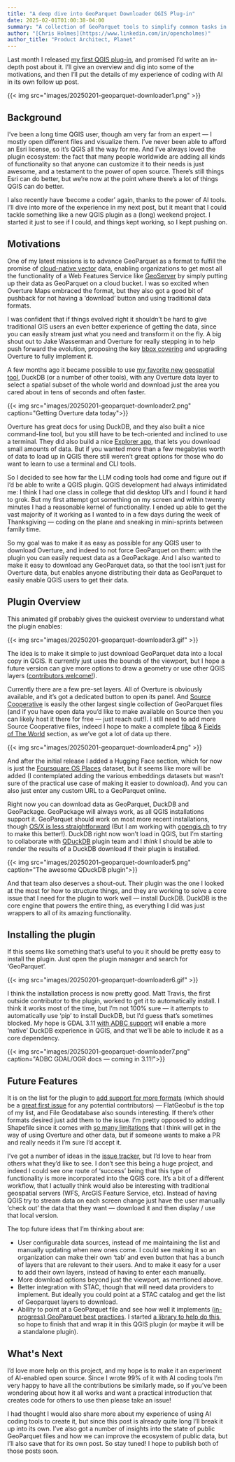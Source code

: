 ```yaml
---
title: "A deep dive into GeoParquet Downloader QGIS Plug-in"
date: 2025-02-01T01:00:38-04:00
summary: "A collection of GeoParquet tools to simplify common tasks in DuckDB."
author: "[Chris Holmes](https://www.linkedin.com/in/opencholmes)"
author_title: "Product Architect, Planet" 
---
```


Last month I released [my first QGIS plug-in](https://github.com/cholmes/qgis_plugin_gpq_downloader/), and promised I’d write an in-depth post about it. I’ll give an overview and dig into some of the motivations, and then I’ll put the details of my experience of coding with AI in its own follow up post.

{{< img src="images/20250201-geoparquet-downloader1.png" >}}

## Background
I’ve been a long time QGIS user, though am very far from an expert — I mostly open different files and visualize them. I’ve never been able to afford an Esri license, so it’s QGIS all the way for me. And I’ve always loved the plugin ecosystem: the fact that many people worldwide are adding all kinds of functionality so that anyone can customize it to their needs is just awesome, and a testament to the power of open source. There’s still things Esri can do better, but we’re now at the point where there’s a lot of things QGIS can do better.

I also recently have ‘become a coder’ again, thanks to the power of AI tools. I’ll dive into more of the experience in my next post, but it meant that I could tackle something like a new QGIS plugin as a (long) weekend project. I started it just to see if I could, and things kept working, so I kept pushing on.

## Motivations
One of my latest missions is to advance GeoParquet as a format to fulfill the promise of [cloud-native vector](https://cholmes.medium.com/an-overview-of-cloud-native-vector-c223845638e0) data, enabling organizations to get most all the functionality of a Web Features Service like [GeoServer](https://geoserver.org) by simply putting up their data as GeoParquet on a cloud bucket. I was so excited when Overture Maps embraced the format, but they also got a good bit of pushback for not having a ‘download’ button and using traditional data formats.

I was confident that if things evolved right it shouldn’t be hard to give traditional GIS users an even better experience of getting the data, since you can easily stream just what you need and transform it on the fly. A big shout out to Jake Wasserman and Overture for really stepping in to help push forward the evolution, proposing the key [bbox covering](https://github.com/opengeospatial/geoparquet/blob/v1.1.0/format-specs/geoparquet.md#covering) and upgrading Overture to fully implement it.

A few months ago it became possible to use [my favorite new geospatial tool](https://medium.com/radiant-earth-insights/duckdb-the-indispensable-geospatial-tool-you-didnt-know-you-were-missing-5fe11c5633e5), DuckDB (or a number of other tools), with any Overture data layer to select a spatial subset of the whole world and download just the area you cared about in tens of seconds and often faster.

{{< img src="images/20250201-geoparquet-downloader2.png" caption="Getting Overture data today">}}

Overture has great docs for using DuckDB, and they also built a nice command-line tool, but you still have to be tech-oriented and inclined to use a terminal. They did also build a nice [Explorer app](https://explore.overturemaps.org/#15/38.90678/-77.03649), that lets you download small amounts of data. But if you wanted more than a few megabytes worth of data to load up in QGIS there still weren’t great options for those who do want to learn to use a terminal and CLI tools.

So I decided to see how far the LLM coding tools had come and figure out if I’d be able to write a QGIS plugin. QGIS development had always intimidated me: I think I had one class in college that did desktop UI’s and I found it hard to grok. But my first attempt got something on my screen and within twenty minutes I had a reasonable kernel of functionality. I ended up able to get the vast majority of it working as I wanted to in a few days during the week of Thanksgiving — coding on the plane and sneaking in mini-sprints between family time.

So my goal was to make it as easy as possible for any QGIS user to download Overture, and indeed to not force GeoParquet on them: with the plugin you can easily request data as a GeoPackage. And I also wanted to make it easy to download any GeoParquet data, so that the tool isn’t just for Overture data, but enables anyone distributing their data as GeoParquet to easily enable QGIS users to get their data.

## Plugin Overview
This animated gif probably gives the quickest overview to understand what the plugin enables:

{{< img src="images/20250201-geoparquet-downloader3.gif" >}}

The idea is to make it simple to just download GeoParquet data into a local copy in QGIS. It currently just uses the bounds of the viewport, but I hope a future version can give more options to draw a geometry or use other QGIS layers ([contributors welcome!](https://github.com/cholmes/qgis_plugin_gpq_downloader/issues/10)).

Currently there are a few pre-set layers. All of Overture is obviously available, and it’s got a dedicated button to open its panel. And [Source Cooperative](https://source.coop) is easily the other largest single collection of GeoParquet files (and if you have open data you’d like to make available on Source then you can likely host it there for free — just reach out!). I still need to add more Source Cooperative files, indeed I hope to make a complete [fiboa](https://github.com/fiboa) & [Fields of The World](https://fieldsofthe.world/) section, as we’ve got a lot of data up there.

{{< img src="images/20250201-geoparquet-downloader4.png" >}}

And after the initial release I added a Hugging Face section, which for now is just the [Foursquare OS Places](https://huggingface.co/datasets/foursquare/fsq-os-places) dataset, but it seems like more will be added (I contemplated adding the various embeddings datasets but wasn’t sure of the practical use case of making it easier to download). And you can also just enter any custom URL to a GeoParquet online.

Right now you can download data as GeoParquet, DuckDB and GeoPackage. GeoPackage will always work, as all QGIS installations support it. GeoParquet should work on most more recent installations, though [OS/X is less straightforward](https://github.com/cholmes/qgis_plugin_gpq_downloader/wiki/Installing-GeoParquet-Support-in-QGIS) (But I am working with [opengis.ch](http://opengis.ch) to try to make this better!). DuckDB right now won’t load in QGIS, but I’m starting to collaborate with [QDuckDB](https://plugins.qgis.org/plugins/qduckdb) plugin team and I *think* I should be able to render the results of a DuckDB download if their plugin is installed.

{{< img src="images/20250201-geoparquet-downloader5.png" caption="The awesome QDuckDB plugin">}}

And that team also deserves a shout-out. Their plugin was the one I looked at the most for how to structure things, and they are working to solve a core issue that I need for the plugin to work well — install DuckDB. DuckDB is the core engine that powers the entire thing, as everything I did was just wrappers to all of its amazing functionality.

## Installing the plugin
If this seems like something that’s useful to you it should be pretty easy to install the plugin. Just open the plugin manager and search for ‘GeoParquet’.

{{< img src="images/20250201-geoparquet-downloader6.gif" >}}

I think the installation process is now pretty good. Matt Travis, the first outside contributor to the plugin, worked to get it to automatically install. I think it works most of the time, but I’m not 100% sure — it attempts to automatically use ‘pip’ to install DuckDB, but I’d guess that’s sometimes blocked. My hope is GDAL 3.11 [with ADBC support](https://github.com/OSGeo/gdal/pull/11459) will enable a more ‘native’ DuckDB experience in QGIS, and that we’ll be able to include it as a core dependency.

{{< img src="images/20250201-geoparquet-downloader7.png" caption="ADBC GDAL/OGR docs — coming in 3.11!">}}

## Future Features
It is on the list for the plugin to [add support for more formats](https://github.com/cholmes/qgis_plugin_gpq_downloader/issues) (which should be a [great first issue](https://github.com/cholmes/qgis_plugin_gpq_downloader/issues?q=is%3Aissue+state%3Aopen+label%3A%22good+first+issue%22) for any potential contributors) — FlatGeobuf is the top of my list, and File Geodatabase also sounds interesting. If there’s other formats desired just add them to the issue. I’m pretty opposed to adding Shapefile since it comes with [so many limitations](http://switchfromshapefile.org) that I think will get in the way of using Overture and other data, but if someone wants to make a PR and really needs it I’m sure I’d accept it.

I’ve got a number of ideas in the [issue tracker](https://github.com/cholmes/qgis_plugin_gpq_downloader/issues), but I’d love to hear from others what they’d like to see. I don’t see this being a huge project, and indeed I could see one route of ‘success’ being that this type of functionality is more incorporated into the QGIS core. It’s a bit of a different workflow, that I actually think would also be interesting with traditional geospatial servers (WFS, ArcGIS Feature Service, etc). Instead of having QGIS try to stream data on each screen change just have the user manually ‘check out’ the data that they want — download it and then display / use that local version.

The top future ideas that I’m thinking about are:

- User configurable data sources, instead of me maintaining the list and manually updating when new ones come. I could see making it so an organization can make their own ‘tab’ and even button that has a bunch of layers that are relevant to their users. And to make it easy for a user to add their own layers, instead of having to enter each manually.
- More download options beyond just the viewport, as mentioned above.
- Better integration with STAC, though that will need data providers to implement. But ideally you could point at a STAC catalog and get the list of Geoparquet layers to download.
- Ability to point at a GeoParquet file and see how well it implements ([in-progress) GeoParquet best practices](https://github.com/opengeospatial/geoparquet/pull/254). I started [a library to help do this](https://github.com/cholmes/geoparquet-tools), so hope to finish that and wrap it in this QGIS plugin (or maybe it will be a standalone plugin).

## What's Next 
I’d love more help on this project, and my hope is to make it an experiment of AI-enabled open source. Since I wrote 99% of it with AI coding tools I’m very happy to have all the contributions be similarly made, so if you’ve been wondering about how it all works and want a practical introduction that creates code for others to use then please take an issue!

I had thought I would also share more about my experience of using AI coding tools to create it, but since this post is already quite long I’ll break it up into its own. I’ve also got a number of insights into the state of public GeoParquet files and how we can improve the ecosystem of public data, but I’ll also save that for its own post. So stay tuned! I hope to publish both of those posts soon.
